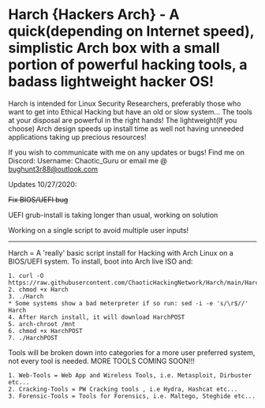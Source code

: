 # Harch {Hackers Arch} - A quick(depending on Internet speed), simplistic Arch box with a small portion of powerful hacking tools, a badass lightweight hacker OS!

Harch is intended for Linux Security Researchers, preferably those who want to get into Ethical Hacking but have an old or slow system... The tools at your disposal are powerful in the right hands! The lightweight(If you choose) Arch design speeds up install time as well not having unneeded applications taking up precious resources! 

If you wish to communicate with me on any updates or bugs! Find me on Discord: Username: Chaotic_Guru or email me @ bughunt3r88@outlook.com

Updates 10/27/2020:

~~Fix BIOS/UEFI bug~~

UEFI grub-install is taking longer than usual, working on solution 

Working on a single script to avoid multiple user inputs! 

_____________________________________________________________________________________________________________________________________________________________________________

Harch = A 'really' basic script install for Hacking with Arch Linux on a BIOS/UEFI system.
  To install, boot into Arch live ISO and:
  
  
    1. curl -O https://raw.githubusercontent.com/ChaoticHackingNetwork/Harch/main/Harch
    2. chmod +x Harch
    3. ./Harch
    * Some systems show a bad meterpreter if so run: sed -i -e 's/\r$//' Harch 
    4. After Harch install, it will download HarchPOST
    5. arch-chroot /mnt
    6. chmod +x HarchPOST
    7. ./HarchPOST

Tools will be broken down into categories for a more user preferred system, not every tool is needed. MORE TOOLS COMING SOON!!!

    1. Web-Tools = Web App and Wireless Tools, i.e. Metasploit, Dirbuster etc...
    2. Cracking-Tools = PW Cracking tools , i.e Hydra, Hashcat etc...
    3. Forensic-Tools = Tools for Forensics, i.e. Maltego, Steghide etc...
    
    
  
